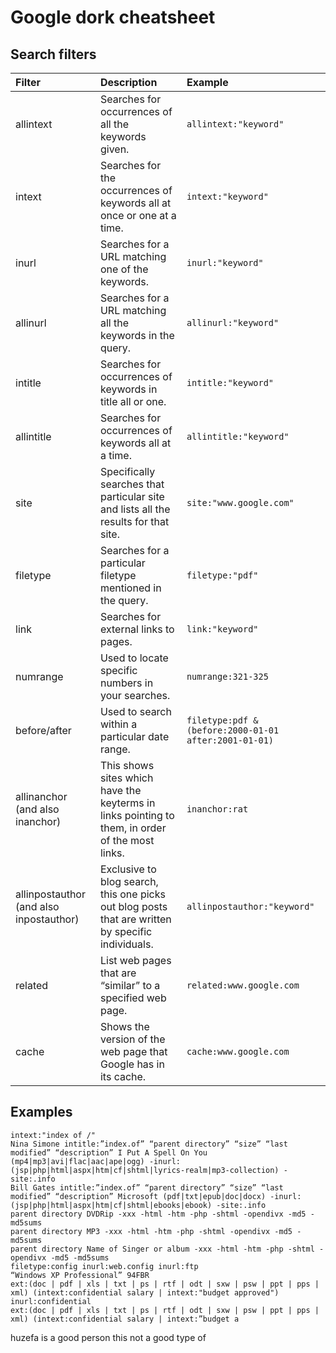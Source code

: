 # Google dork cheatsheet


## Search filters

|Filter|Description|Example|
|:--|:--|:--|
|allintext|Searches for occurrences of all the keywords given.|`allintext:"keyword"`|
|intext|Searches for the occurrences of keywords all at once or one at a time.|`intext:"keyword"`|
|inurl|Searches for a URL matching one of the keywords.|`inurl:"keyword"`|
|allinurl|Searches for a URL matching all the keywords in the query.|`allinurl:"keyword"`|
|intitle|Searches for occurrences of keywords in title all or one.|`intitle:"keyword"`|
|allintitle|Searches for occurrences of keywords all at a time.|`allintitle:"keyword"`|
|site|Specifically searches that particular site and lists all the results for that site.|`site:"www.google.com"`|
|filetype|Searches for a particular filetype mentioned in the query.|`filetype:"pdf"`|
|link|Searches for external links to pages.|`link:"keyword"`|
|numrange|Used to locate specific numbers in your searches.|`numrange:321-325`|
|before/after|Used to search within a particular date range.|`filetype:pdf & (before:2000-01-01 after:2001-01-01)`|
|allinanchor (and also inanchor)|This shows sites which have the keyterms in links pointing to them, in order of the most links.|`inanchor:rat`|
|allinpostauthor (and also inpostauthor)|Exclusive to blog search, this one picks out blog posts that are written by specific individuals.|`allinpostauthor:"keyword"`|
|related|List web pages that are “similar” to a specified web page.|`related:www.google.com`|
|cache|Shows the version of the web page that Google has in its cache.|`cache:www.google.com`|

## Examples

```
intext:"index of /"
Nina Simone intitle:”index.of” “parent directory” “size” “last modified” “description” I Put A Spell On You (mp4|mp3|avi|flac|aac|ape|ogg) -inurl:(jsp|php|html|aspx|htm|cf|shtml|lyrics-realm|mp3-collection) -site:.info
Bill Gates intitle:”index.of” “parent directory” “size” “last modified” “description” Microsoft (pdf|txt|epub|doc|docx) -inurl:(jsp|php|html|aspx|htm|cf|shtml|ebooks|ebook) -site:.info
parent directory DVDRip -xxx -html -htm -php -shtml -opendivx -md5 -md5sums
parent directory MP3 -xxx -html -htm -php -shtml -opendivx -md5 -md5sums
parent directory Name of Singer or album -xxx -html -htm -php -shtml -opendivx -md5 -md5sums
filetype:config inurl:web.config inurl:ftp
“Windows XP Professional” 94FBR
ext:(doc | pdf | xls | txt | ps | rtf | odt | sxw | psw | ppt | pps | xml) (intext:confidential salary | intext:"budget approved") inurl:confidential
ext:(doc | pdf | xls | txt | ps | rtf | odt | sxw | psw | ppt | pps | xml) (intext:confidential salary | intext:”budget a
```


huzefa is a good person
this not a good type of 


